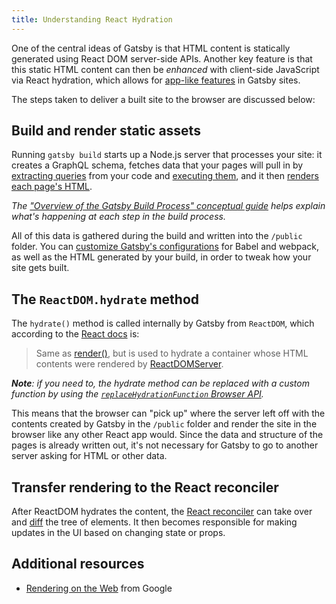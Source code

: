 ```yaml
---
title: Understanding React Hydration
---
```


One of the central ideas of Gatsby is that HTML content is statically generated using React DOM server-side APIs. Another key feature is that this static HTML content can then be _enhanced_ with client-side JavaScript via React hydration, which allows for [app-like features](/docs/adding-app-and-website-functionality/) in Gatsby sites.

The steps taken to deliver a built site to the browser are discussed below:

## Build and render static assets

Running `gatsby build` starts up a Node.js server that processes your site: it creates a GraphQL schema, fetches data that your pages will pull in by [extracting queries](/docs/query-extraction/) from your code and [executing them](/docs/query-execution/), and it then [renders each page's HTML](/docs/html-generation/).

_The ["Overview of the Gatsby Build Process" conceptual guide](/docs/conceptual/overview-of-the-gatsby-build-process/) helps explain what's happening at each step in the build process._

All of this data is gathered during the build and written into the `/public` folder. You can [customize Gatsby's configurations](/docs/customization/) for Babel and webpack, as well as the HTML generated by your build, in order to tweak how your site gets built.

## The `ReactDOM.hydrate` method

The `hydrate()` method is called internally by Gatsby from `ReactDOM`, which according to the [React docs](https://reactjs.org/docs/react-dom.html#hydrate) is:

> Same as [render()](https://reactjs.org/docs/react-dom.html#render), but is used to hydrate a container whose HTML contents were rendered by [ReactDOMServer](https://reactjs.org/docs/react-dom-server.html).

_**Note**: if you need to, the hydrate method can be replaced with a custom function by using the [`replaceHydrationFunction` Browser API](/docs/reference/builds/gatsby-browser/#replaceHydrateFunction)._

This means that the browser can "pick up" where the server left off with the contents created by Gatsby in the `/public` folder and render the site in the browser like any other React app would. Since the data and structure of the pages is already written out, it's not necessary for Gatsby to go to another server asking for HTML or other data.

## Transfer rendering to the React reconciler

After ReactDOM hydrates the content, the [React reconciler](https://reactjs.org/docs/reconciliation.html) can take over and [diff](https://en.m.wikipedia.org/wiki/Diff) the tree of elements. It then becomes responsible for making updates in the UI based on changing state or props.

## Additional resources

- [Rendering on the Web](https://developers.google.com/web/updates/2019/02/rendering-on-the-web) from Google
